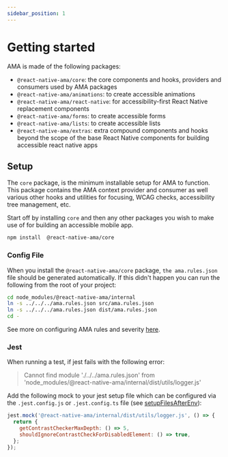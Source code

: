 ```yaml
---
sidebar_position: 1
---
```


# Getting started

AMA is made of the following packages:

- `@react-native-ama/core`: the core components and hooks, providers and consumers used by AMA packages
- `@react-native-ama/animations`: to create accessible animations
- `@react-native-ama/react-native`: for accessibility-first React Native replacement components
- `@react-native-ama/forms`: to create accessible forms
- `@react-native-ama/lists`: to create accessible lists
- `@react-native-ama/extras`: extra compound components and hooks beyond the scope of the base React Native components for building accessible react native apps

## Setup

The `core` package, is the minimum installable setup for AMA to function. This package contains the AMA context provider and consumer as well various other hooks and utilities for focusing, WCAG checks, accessibility tree management, etc.

Start off by installing `core` and then any other packages you wish to make use of for building an accessible mobile app.

```bash npm2yarn
npm install  @react-native-ama/core
```

### Config File

When you install the `@react-native-ama/core` package, `the ama.rules.json` file should be generated automatically. If this didn't happen you can run the following from the root of your project:

```bash
cd node_modules/@react-native-ama/internal
ln -s ../../../ama.rules.json src/ama.rules.json
ln -s ../../../ama.rules.json dist/ama.rules.json
cd -
```

See more on configuring AMA rules and severity [here](./config-file.md).

### Jest

When running a test, if jest fails with the following error:

> Cannot find module './../../ama.rules.json' from 'node_modules/@react-native-ama/internal/dist/utils/logger.js'

Add the following mock to your jest setup file which can be configured via the `.jest.config.js` or `.jest.config.ts` file (see [setupFilesAfterEnv](https://jestjs.io/docs/configuration#setupfilesafterenv-array)):

```js title="setup-jest.js"
jest.mock('@react-native-ama/internal/dist/utils/logger.js', () => {
  return {
    getContrastCheckerMaxDepth: () => 5,
    shouldIgnoreContrastCheckForDisabledElement: () => true,
  };
});
```
